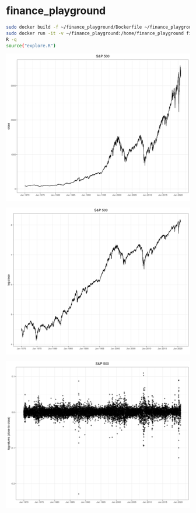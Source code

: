 # finance_playground

```bash
sudo docker build -f ~/finance_playground/Dockerfile ~/finance_playground --tag=finance_playground
sudo docker run -it -v ~/finance_playground:/home/finance_playground finance_playground bash
R -q
source("explore.R")
```

![S&P 500 Close](s&p500_close.png)

![S&P 500 Log Close](s&p500_log_close.png)

![S&P 500 Log Returns](s&p500_log_return.png)
